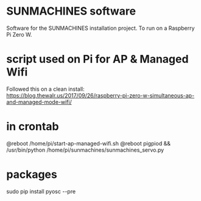# SUNMACHINES software
Software for the SUNMACHINES installation project. To run on a Raspberry Pi Zero W.

# script used on Pi for AP & Managed Wifi
Followed this on a clean install: https://blog.thewalr.us/2017/09/26/raspberry-pi-zero-w-simultaneous-ap-and-managed-mode-wifi/

# in crontab
@reboot /home/pi/start-ap-managed-wifi.sh
@reboot pigpiod && /usr/bin/python /home/pi/sunmachines/sunmachines_servo.py

# packages
sudo pip install pyosc --pre